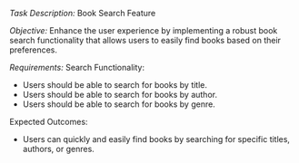 *Task Description:*
Book Search Feature

*Objective:*
Enhance the user experience by implementing a robust book search functionality that allows users to easily find books based on their preferences.

*Requirements:*
Search Functionality:
- Users should be able to search for books by title.
- Users should be able to search for books by author.
- Users should be able to search for books by genre.

Expected Outcomes:
- Users can quickly and easily find books by searching for specific titles, authors, or genres.